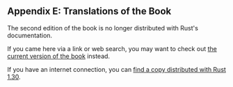 ## Appendix E: Translations of the Book

The second edition of the book is no longer distributed with Rust's documentation.

If you came here via a link or web search, you may want to check out [the current
version of the book](/src/appendix-06-translation.md) instead.

If you have an internet connection, you can [find a copy distributed with
Rust
1.30](https://doc.rust-lang.org/1.30.0/book/second-edition/appendix-05-translation.html).